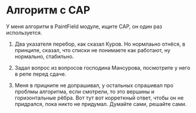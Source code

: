 # Алгоритм с CAP

У меня алгоритм в PaintField модуле, ищите CAP, он один раз используется. 

1. Два указателя перебор, как сказал Куров. Но нормлаьно отнёся, в принципе, сказал, что списки не понимаете как работают, ну нормально, стабильно.

2. Задал вопрос из вопросов господина Мансурова, посмотрите у него в репе перед сдаче. 

3. Меня в прицнипе не допрашивал, у остальных спрашивал про проблмы алгоритма, если смотрели, то это вершины и горизонтальные рёбра. Вот тут вот корреткный ответ, чтобы он не придрался, пока никто не придумал. Думайте сами, решайте сами.
